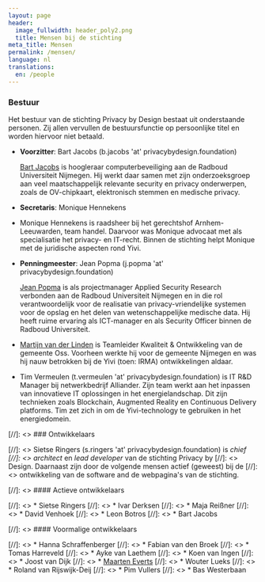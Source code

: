 ```yaml
---
layout: page
header:
  image_fullwidth: header_poly2.png
  title: Mensen bij de stichting
meta_title: Mensen
permalink: /mensen/
language: nl
translations:
  en: /people
---
```


### Bestuur

Het bestuur van de stichting Privacy by Design bestaat uit
onderstaande personen. Zij allen vervullen de bestuursfunctie op
persoonlijke titel en worden hiervoor niet betaald.

 * **Voorzitter**: Bart Jacobs (b.jacobs 'at' privacybydesign.foundation)

   [Bart Jacobs](http://www.cs.ru.nl/~bart) is hoogleraar
   computerbeveiliging aan de Radboud Universiteit Nijmegen. Hij werkt
   daar samen met zijn onderzoeksgroep aan veel maatschappelijk
   relevante security en privacy onderwerpen, zoals de OV-chipkaart,
   elektronisch stemmen en medische privacy.

 * **Secretaris**: Monique Hennekens

 * Monique Hennekens is raadsheer bij het gerechtshof
   Arnhem-Leeuwarden, team handel. Daarvoor was Monique advocaat met
   als specialisatie het privacy- en IT-recht. Binnen de stichting
   helpt Monique met de juridische aspecten rond Yivi.

 * **Penningmeester**: Jean Popma (j.popma 'at' privacybydesign.foundation) 

   [Jean Popma](https://www.linkedin.com/in/jeanpopma) is als
   projectmanager Applied Security Research verbonden aan de Radboud
   Universiteit Nijmegen en in die rol verantwoordelijk voor de
   realisatie van privacy-vriendelijke systemen voor de opslag en het
   delen van wetenschappelijke medische data.  Hij heeft ruime
   ervaring als ICT-manager en als Security Officer binnen de Radboud
   Universiteit.

 * [Martijn van der Linden](https://nl.linkedin.com/in/mmjvdlinden) is
   Teamleider Kwaliteit & Ontwikkeling van de gemeente Oss. Voorheen
   werkte hij voor de gemeente Nijmegen en was hij nauw betrokken bij
   de Yivi (toen: IRMA) ontwikkelingen aldaar.

 * Tim Vermeulen (t.vermeulen 'at' privacybydesign.foundation) is IT
   R&D Manager bij netwerkbedrijf Alliander. Zijn team werkt aan het
   inpassen van innovatieve IT oplossingen in het
   energielandschap. Dit zijn technieken zoals Blockchain, Augmented
   Reality en Continuous Delivery platforms. Tim zet zich in om de
   Yivi-technology te gebruiken in het energiedomein.


[//]: <> ### Ontwikkelaars

[//]: <> Sietse Ringers (s.ringers 'at' privacybydesign.foundation) is *chief
[//]: <> architect* en *lead developer* van de stichting Privacy by
[//]: <> Design. Daarnaast zijn door de volgende mensen actief (geweest) bij de
[//]: <> ontwikkeling van de software and de webpagina's van de stichting.

[//]: <> #### Actieve ontwikkelaars

[//]: <> * Sietse Ringers
[//]: <> * Ivar Derksen
[//]: <> * Maja Reißner
[//]: <> * David Venhoek
[//]: <> * Leon Botros
[//]: <> * Bart Jacobs

[//]: <> #### Voormalige ontwikkelaars

[//]: <> * Hanna Schraffenberger
[//]: <> * Fabian van den Broek
[//]: <> * Tomas Harreveld
[//]: <> * Ayke van Laethem
[//]: <> * Koen van Ingen
[//]: <> * Joost van Dijk
[//]: <> * [Maarten Everts](https://nn8.nl/)
[//]: <> * Wouter Lueks
[//]: <> * Roland van Rijswijk-Deij
[//]: <> * Pim Vullers
[//]: <> * Bas Westerbaan
